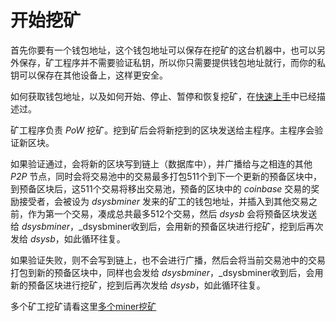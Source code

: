 # 开始挖矿

首先你要有一个钱包地址，这个钱包地址可以保存在挖矿的这台机器中，也可以另外保存，矿工程序并不需要验证私钥，所以你只需要提供钱包地址就行，而你的私钥可以保存在其他设备上，这样更安全。


如何获取钱包地址，以及如何开始、停止、暂停和恢复挖矿，在[快速上手](quickstart_zh.md)中已经描述过。

矿工程序负责 _PoW_ 挖矿。挖到矿后会将新挖到的区块发送给主程序。主程序会验证新区块。

如果验证通过，会将新的区块写到链上（数据库中），并广播给与之相连的其他 _P2P_ 节点，同时会将交易池中的交易最多打包511个到下一个更新的预备区块中，到预备区块后，这511个交易将移出交易池，预备的区块中的 _coinbase_ 交易的奖励接受者，会被设为 _dsysbminer_ 发来的矿工的钱包地址，并插入到其他交易之前，作为第一个交易，凑成总共最多512个交易，然后 _dsysb_ 会将预备区块发送给 _dsysbminer_，_dsysbminer收到后，会用新的预备区块进行挖矿，挖到后再次发给 _dsysb_，如此循环往复。

如果验证失败，则不会写到链上，也不会进行广播，然后会将当前交易池中的交易打包到新的预备区块中，同样也会发给 _dsysbminer_，_dsysbminer收到后，会用新的预备区块进行挖矿，挖到后再次发给 _dsysb_，如此循环往复。

多个矿工挖矿请看这里[多个miner挖矿](t03_zh.md)
